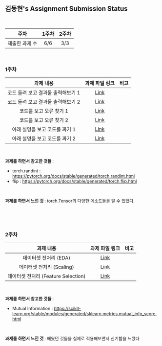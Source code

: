 ## 김동현's Assignment Submission Status

<br>

| 주차 | 1주차 | 2주차 |
| :---: | :---: | :---: |
| 제출한 과제 수 | 6/6 | 3/3 |

<br>

### 1주차

| 과제 내용 | 과제 파일 링크 | 비고 |
| :---: | :---: | :---: |
| 코드 돌려 보고 결과물 출력해보기 1 | [Link](https://github.com/sunaroum/assignment/blob/main/1%EA%B8%B0/%EA%B9%80%EB%8F%99%ED%98%84/1%EC%A3%BC%EC%B0%A8/%EC%88%98%EB%82%98%EB%A1%9C%EC%9B%80%20%EA%B3%BC%EC%A0%9C%201.ipynb) |  |
| 코드 돌려 보고 결과물 출력해보기 2 | [Link](https://github.com/sunaroum/assignment/blob/main/1%EA%B8%B0/%EA%B9%80%EB%8F%99%ED%98%84/1%EC%A3%BC%EC%B0%A8/%EC%88%98%EB%82%98%EB%A1%9C%EC%9B%80%20%EA%B3%BC%EC%A0%9C%201.ipynb) |  |
| 코드를 보고 오류 찾기 1 | [Link](https://github.com/sunaroum/assignment/blob/main/1%EA%B8%B0/%EA%B9%80%EB%8F%99%ED%98%84/1%EC%A3%BC%EC%B0%A8/%EC%88%98%EB%82%98%EB%A1%9C%EC%9B%80%20%EA%B3%BC%EC%A0%9C%202.ipynb) |  |
| 코드를 보고 오류 찾기 2 | [Link](https://github.com/sunaroum/assignment/blob/main/1%EA%B8%B0/%EA%B9%80%EB%8F%99%ED%98%84/1%EC%A3%BC%EC%B0%A8/%EC%88%98%EB%82%98%EB%A1%9C%EC%9B%80%20%EA%B3%BC%EC%A0%9C%202.ipynb) |  |
| 아래 설명을 보고 코드를 짜기 1 | [Link](https://github.com/sunaroum/assignment/blob/main/1%EA%B8%B0/%EA%B9%80%EB%8F%99%ED%98%84/1%EC%A3%BC%EC%B0%A8/%EC%88%98%EB%82%98%EB%A1%9C%EC%9B%80%20%EA%B3%BC%EC%A0%9C%203.ipynb) |  |
| 아래 설명을 보고 코드를 짜기 2 | [Link](https://github.com/sunaroum/assignment/blob/main/1%EA%B8%B0/%EA%B9%80%EB%8F%99%ED%98%84/1%EC%A3%BC%EC%B0%A8/%EC%88%98%EB%82%98%EB%A1%9C%EC%9B%80%20%EA%B3%BC%EC%A0%9C%203.ipynb) |  |
<br>

<b> 과제를 하면서 참고한 것들 </b> :

* torch.randint : https://pytorch.org/docs/stable/generated/torch.randint.html
* flip : https://pytorch.org/docs/stable/generated/torch.flip.html

<br>

<b> 과제를 하면서 느낀 것 </b> :
torch.Tensor의 다양한 메소드들을 알 수 있었다.
 

<br>
<br>

<br>

### 2주차

| 과제 내용 | 과제 파일 링크 | 비고 |
| :---: | :---: | :---: |
| 데이터셋 전처리 (EDA) | [Link](https://github.com/sunaroum/assignment/blob/main/1%EA%B8%B0/%EA%B9%80%EB%8F%99%ED%98%84/2%EC%A3%BC%EC%B0%A8/2%EC%A3%BC%EC%B0%A8%20%EA%B3%BC%EC%A0%9C.ipynb) |  |
| 데이터셋 전처리 (Scaling) | [Link](https://github.com/sunaroum/assignment/blob/main/1%EA%B8%B0/%EA%B9%80%EB%8F%99%ED%98%84/2%EC%A3%BC%EC%B0%A8/2%EC%A3%BC%EC%B0%A8%20%EA%B3%BC%EC%A0%9C.ipynb) |  |
| 데이터셋 전처리 (Feature Selection) | [Link](https://github.com/sunaroum/assignment/blob/main/1%EA%B8%B0/%EA%B9%80%EB%8F%99%ED%98%84/2%EC%A3%BC%EC%B0%A8/2%EC%A3%BC%EC%B0%A8%20%EA%B3%BC%EC%A0%9C.ipynb) |  |
<br>

<b> 과제를 하면서 참고한 것들 </b> :

* Mutual Information : https://scikit-learn.org/stable/modules/generated/sklearn.metrics.mutual_info_score.html

<br>

<b> 과제를 하면서 느낀 것 </b> :
배웠던 것들을 실제로 적용해보면서 신기함을 느꼈다
 

<br>
<br>

<br>
